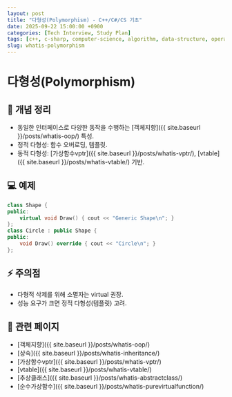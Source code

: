 ```yaml
---
layout: post
title: "다형성(Polymorphism) - C++/C#/CS 기초"
date: 2025-09-22 15:00:00 +0900
categories: [Tech Interview, Study Plan]
tags: [c++, c-sharp, computer-science, algorithm, data-structure, operating-system, network, database, design-pattern]
slug: whatis-polymorphism
---
```


# 다형성(Polymorphism)

## 📌 개념 정리
- 동일한 인터페이스로 다양한 동작을 수행하는 [객체지향]({{ site.baseurl }}/posts/whatis-oop/) 특성.
- 정적 다형성: 함수 오버로딩, 템플릿.
- 동적 다형성: [가상함수vptr]({{ site.baseurl }}/posts/whatis-vptr/), [vtable]({{ site.baseurl }}/posts/whatis-vtable/) 기반.

## 💻 예제
```cpp
class Shape {
public:
    virtual void Draw() { cout << "Generic Shape\n"; }
};
class Circle : public Shape {
public:
    void Draw() override { cout << "Circle\n"; }
};
```

## ⚡ 주의점
- 다형적 삭제를 위해 소멸자는 virtual 권장.
- 성능 요구가 크면 정적 다형성(템플릿) 고려.

## 🔗 관련 페이지
- [객체지향]({{ site.baseurl }}/posts/whatis-oop/)
- [상속]({{ site.baseurl }}/posts/whatis-inheritance/)
- [가상함수vptr]({{ site.baseurl }}/posts/whatis-vptr/)
- [vtable]({{ site.baseurl }}/posts/whatis-vtable/)
- [추상클래스]({{ site.baseurl }}/posts/whatis-abstractclass/)
- [순수가상함수]({{ site.baseurl }}/posts/whatis-purevirtualfunction/)
